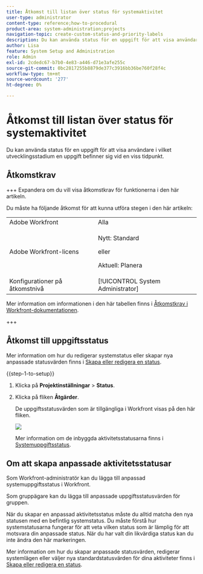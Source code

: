 ```yaml
---
title: Åtkomst till listan över status för systemaktivitet
user-type: administrator
content-type: reference;how-to-procedural
product-area: system-administration;projects
navigation-topic: create-custom-status-and-priority-labels
description: Du kan använda status för en uppgift för att visa användare i vilket utvecklingsstadium en uppgift befinner sig vid en viss tidpunkt.
author: Lisa
feature: System Setup and Administration
role: Admin
exl-id: 2cdedc67-b7b0-4e83-a446-d71e3afe255c
source-git-commit: 0bc2817255b8879de377c3916bb36be760f28f4c
workflow-type: tm+mt
source-wordcount: '277'
ht-degree: 0%

---
```


# Åtkomst till listan över status för systemaktivitet

Du kan använda status för en uppgift för att visa användare i vilket utvecklingsstadium en uppgift befinner sig vid en viss tidpunkt.

## Åtkomstkrav

+++ Expandera om du vill visa åtkomstkrav för funktionerna i den här artikeln.

Du måste ha följande åtkomst för att kunna utföra stegen i den här artikeln:

<table style="table-layout:auto"> 
 <col> 
 <col> 
 <tbody> 
  <tr> 
   <td role="rowheader">Adobe Workfront</td> 
   <td>Alla</td> 
  </tr> 
  <tr> 
  <tr> 
   <td role="rowheader">Adobe Workfront-licens</td> 
   <td><p>Nytt: Standard</p>
       <p>eller</p>
       <p>Aktuell: Planera</p></td>
  </tr> 
  </tr> 
  <tr> 
   <td role="rowheader">Konfigurationer på åtkomstnivå</td> 
   <td>[!UICONTROL System Administrator]</td>
  </tr> 
 </tbody> 
</table>

Mer information om informationen i den här tabellen finns i [Åtkomstkrav i Workfront-dokumentationen](/help/quicksilver/administration-and-setup/add-users/access-levels-and-object-permissions/access-level-requirements-in-documentation.md).

+++

## Åtkomst till uppgiftsstatus

Mer information om hur du redigerar systemstatus eller skapar nya anpassade statusvärden finns i [Skapa eller redigera en status](../../../administration-and-setup/customize-workfront/creating-custom-status-and-priority-labels/create-or-edit-a-status.md).

{{step-1-to-setup}}

1. Klicka på **Projektinställningar** > **Status**.

1. Klicka på fliken **Åtgärder**.

   De uppgiftsstatusvärden som är tillgängliga i Workfront visas på den här fliken.

   ![](assets/task-status.png)

   Mer information om de inbyggda aktivitetsstatusarna finns i [Systemuppgiftsstatus](../../../administration-and-setup/customize-workfront/creating-custom-status-and-priority-labels/system-task-statuses.md).

## Om att skapa anpassade aktivitetsstatusar

Som Workfront-administratör kan du lägga till anpassad systemuppgiftsstatus i Workfront.

Som gruppägare kan du lägga till anpassade uppgiftsstatusvärden för gruppen.

När du skapar en anpassad aktivitetsstatus måste du alltid matcha den nya statusen med en befintlig systemstatus. Du måste förstå hur systemstatusarna fungerar för att veta vilken status som är lämplig för att motsvara din anpassade status. När du har valt din likvärdiga status kan du inte ändra den här markeringen.

Mer information om hur du skapar anpassade statusvärden, redigerar systemlägen eller väljer nya standardstatusvärden för dina aktiviteter finns i [Skapa eller redigera en status](../../../administration-and-setup/customize-workfront/creating-custom-status-and-priority-labels/create-or-edit-a-status.md).
